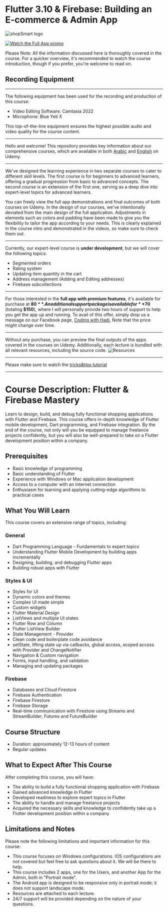 # Flutter 3.10 & Firebase: Building an E-commerce & Admin App 

![shopSmart logo](https://github.com/hadikachmar3/Flutter3.10-E-Commerce_Course/assets/38382273/71b188b6-53c7-478b-8dfa-5aa44e0e171e)

[![Watch the Full App promo]((https://github.com/hadikachmar3/Flutter3.10-E-Commerce_Course/assets/38382273/71b188b6-53c7-478b-8dfa-5aa44e0e171e))](https://github.com/hadikachmar3/Flutter3.10-E-Commerce_Course/assets/38382273/407528a9-e2dc-4bd7-b6f3-d41ba2ecb010)


Please Note: All the information discussed here is thoroughly covered in the course. For a quicker overview, it's recommended to watch the course introduction, though if you prefer, you're welcome to read on.

## Recording Equipment

<hr>

The following equipment has been used for the recording and production of this course:

- Video Editing Software: Camtasia 2022
- Microphone: Blue Yeti X



This top-of-the-line equipment ensures the highest possible audio and video quality for the course content.

<hr>

Hello and welcome! This repository provides key information about our comprehensive courses, which are available in both [Arabic](https://www.udemy.com/course/draft/5285628/?referralCode=23C757CB10BBD913E55B) and [English](https://www.udemy.com/course/draft/5246870/?referralCode=A4F9F133D8C6ECA8CCA8) on Udemy.

<hr>

We've designed the learning experience in two separate courses to cater to different skill levels. The first course is for beginners to advanced learners, offering a gradual progression from basic to advanced concepts. The second course is an extension of the first one, serving as a deep dive into expert-level topics for advanced learners.



You can freely view the full app demonstrations and final outcomes of both courses on Udemy. In the design of our courses, we've intentionally deviated from the main design of the full application. Adjustments in elements such as colors and padding have been made to give you the flexibility to tailor the app according to your needs. This is clearly explained in the course intro and demonstrated in the videos, so make sure to check them out.

<hr>

Currently, our expert-level course is **under development**, but we will cover the following topics:

- Segmented orders
- Rating system
- Updating item quantity in the cart
- Address management (Adding and Editing addresses)
- Firebase subcollections

<hr>

For those interested in the **full app with premium features**, it's available for purchase at **$80**. An additional support package is available for **$70** (totaling **$150**), where I will personally provide two hours of support to help you get the app up and running. To avail of this offer, simply drop us a message on our Facebook page, [Coding with Hadi](https://www.facebook.com/people/Coding-with-Hadi/100071826750087/), Note that the price might change over time.

<hr>

Without any purchase, you can preview the final outputs of the apps covered in the courses on Udemy. Additionally, each lecture is bundled with all relevant resources, including the source code.
![Resources](https://github.com/hadikachmar3/Flutter3.10-E-Commerce_Course/assets/38382273/fd58ae73-22a5-4f0e-a6d0-b55719a5362a)

<hr>

Please make sure to watch the [tricks&tips tutorial](https://youtu.be/zkdciJvhlKM)

<hr>
<!--
[![Tips&Tricks](https://github.com/hadikachmar3/Flutter3.10-E-Commerce_Course/assets/38382273/87941d4f-adb3-4830-beb0-21474d85c344)](https://youtu.be/zkdciJvhlKM)
-->



# Course Description: Flutter & Firebase Mastery

Learn to design, build, and debug fully functional shopping applications with Flutter and Firebase. This course offers in-depth knowledge of Flutter mobile development, Dart programming, and Firebase integration. By the end of the course, not only will you be equipped to manage freelance projects confidently, but you will also be well-prepared to take on a Flutter development position within a company.

## Prerequisites

- Basic knowledge of programming
- Basic understanding of Flutter
- Experience with Windows or Mac application development
- Access to a computer with an Internet connection
- Enthusiasm for learning and applying cutting-edge algorithms to practical cases

## What You Will Learn

This course covers an extensive range of topics, including:

### General

- Dart Programming Language - Fundamentals to expert topics
- Understanding Flutter Mobile Development by building apps incrementally
- Designing, building, and debugging Flutter apps
- Building robust apps with Flutter

### Styles & UI

- Styles for UI
- Dynamic colors and themes
- Complex UI made simple
- Custom widgets
- Flutter Material Design
- ListViews and multiple UI states
- Flutter Row and Column
- Flutter ListView Builder
- State Management - Provider
- Clean code and boilerplate code avoidance
- setState, lifting state up via callbacks, global access, scoped access with Provider and ChangeNotifier
- Navigation & Custom navigation
- Forms, input handling, and validation
- Managing and updating packages

### Firebase

- Databases and Cloud Firestore
- Firebase Authentication
- Firebase Firestore
- Firebase Storage
- Real-time communication with Firestore using Streams and StreamBuilder, Futures and FutureBuilder

## Course Structure

- Duration: approximately 12-13 hours of content
- Regular updates

## What to Expect After This Course

After completing this course, you will have:

- The ability to build a fully functional shopping application with Firebase
- Gained advanced knowledge in Flutter
- Developed readiness to explore expert topics in Flutter
- The ability to handle and manage freelance projects
- Acquired the necessary skills and knowledge to confidently take up a Flutter development position within a company

## Limitations and Notes

Please note the following limitations and important information for this course:

- This course focuses on Windows configurations. IOS configurations are not covered but feel free to ask questions about it. We will be there to help.
- This course includes 2 apps, one for the Users, and another App for the Admin, both in "Portrait mode".
- The Android app is designed to be responsive only in portrait mode; it does not support landscape mode.
- Resources are attached to each lecture.
- 24/7 support will be provided depending on the nature of your questions.

